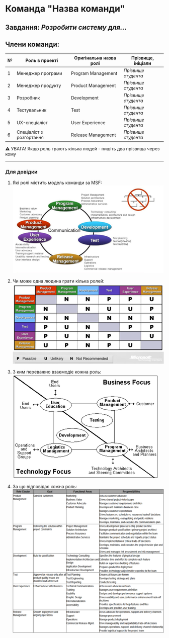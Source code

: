 # Команда "**Назва команди**"

## Завдання: *Розробити систему для...*

## Члени команди:

|№  | Роль в проекті            | Оригінальна назва ролі    | Прізвище, ініціали         |
|---|---------------------------|---------------------------|---------------------------|
| 1 | Менеджер програми         | Program Management        | *Прізвище студента*        |
| 2 | Менеджер продукту         | Product Management        | *Прізвище студента*        |
| 3 | Розробник                 | Development               | *Прізвище студента*        |
| 4 | Тестувальник              | Test                      | *Прізвище студента*        |
| 5 | UX-спеціаліст             | User Experience           | *Прізвище студента*        |
| 6 | Спеціаліст з розгортання  | Release Management        | *Прізвище студента*        |

:warning: УВАГА! Якщо роль грають кілька людей - пишіть два прізвища через кому

---
### Для довідки
1. Які ролі містить модель команди за MSF:
![MSF Team model](/docs/images/resources/MSF%20team%20model.jpg)

2. Чи може одна людина грати кілька ролей:
![MSF Team model](/docs/images/resources/MSF%20roles%20combinations.png)

1. З ким переважно взаємодіє кожна роль:<br>
![MSF Team model](/docs/images/resources/MSF%20roles%20focus.gif)

1. За що відповідає кожна роль:
![MSF Team model](/docs/images/resources/MSF%20roles%20responsibilities.png)